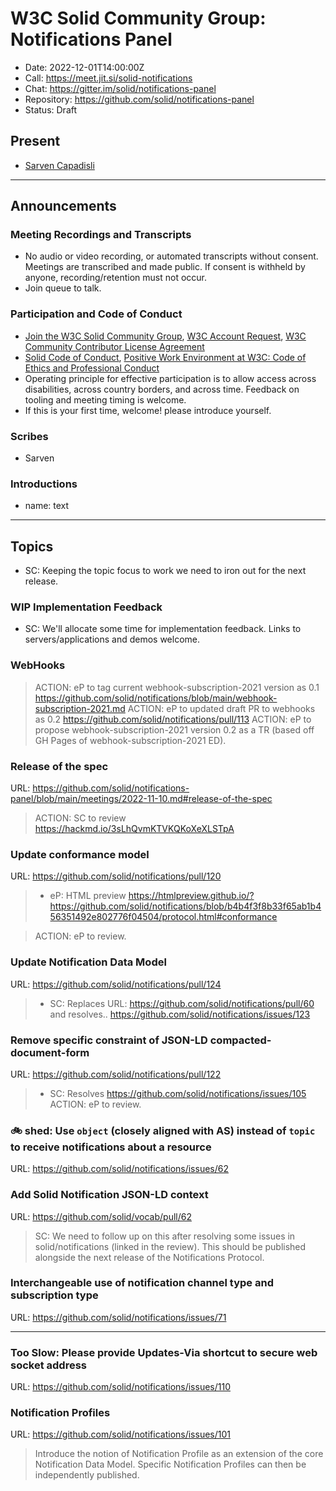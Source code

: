 # W3C Solid Community Group: Notifications Panel

* Date: 2022-12-01T14:00:00Z
* Call: https://meet.jit.si/solid-notifications
* Chat: https://gitter.im/solid/notifications-panel
* Repository: https://github.com/solid/notifications-panel
* Status: Draft


## Present
* [Sarven Capadisli](https://csarven.ca/#i)

---

## Announcements

### Meeting Recordings and Transcripts
* No audio or video recording, or automated transcripts without consent. Meetings are transcribed and made public. If consent is withheld by anyone, recording/retention must not occur.
* Join queue to talk.


### Participation and Code of Conduct
* [Join the W3C Solid Community Group](https://www.w3.org/community/solid/join), [W3C Account Request](http://www.w3.org/accounts/request), [W3C Community Contributor License Agreement](https://www.w3.org/community/about/agreements/cla/)
* [Solid Code of Conduct](https://github.com/solid/process/blob/main/code-of-conduct.md), [Positive Work Environment at W3C: Code of Ethics and Professional Conduct](https://www.w3.org/Consortium/cepc/)
* Operating principle for effective participation is to allow access across disabilities, across country borders, and across time. Feedback on tooling and meeting timing is welcome.
* If this is your first time, welcome! please introduce yourself.


### Scribes
* Sarven


### Introductions

* name: text

---

## Topics

* SC: Keeping the topic focus to work we need to iron out for the next release.

### WIP Implementation Feedback
* SC: We'll allocate some time for implementation feedback. Links to servers/applications and demos welcome.


### WebHooks

>ACTION: eP to tag current webhook-subscription-2021 version as 0.1 https://github.com/solid/notifications/blob/main/webhook-subscription-2021.md
>ACTION: eP to updated draft PR to webhooks as 0.2 https://github.com/solid/notifications/pull/113
>ACTION: eP to propose webhook-subscription-2021 version 0.2 as a TR (based off GH Pages of webhook-subscription-2021 ED).


### Release of the spec
URL: https://github.com/solid/notifications-panel/blob/main/meetings/2022-11-10.md#release-of-the-spec

>ACTION: SC to review https://hackmd.io/3sLhQvmKTVKQKoXeXLSTpA



### Update conformance model
URL: https://github.com/solid/notifications/pull/120

>* eP: HTML preview https://htmlpreview.github.io/?https://github.com/solid/notifications/blob/b4b4f3f8b33f65ab1b456351492e802776f04504/protocol.html#conformance

>ACTION: eP to review.


### Update Notification Data Model
URL: https://github.com/solid/notifications/pull/124

>* SC: Replaces URL: https://github.com/solid/notifications/pull/60 and resolves.. https://github.com/solid/notifications/issues/123


### Remove specific constraint of JSON-LD compacted-document-form
URL: https://github.com/solid/notifications/pull/122

>* SC: Resolves https://github.com/solid/notifications/issues/105
>ACTION: eP to review.


### :bike: shed: Use `object` (closely aligned with AS) instead of `topic` to receive notifications about a resource
URL: https://github.com/solid/notifications/issues/62




### Add Solid Notification JSON-LD context
URL: https://github.com/solid/vocab/pull/62

>SC: We need to follow up on this after resolving some issues in solid/notifications (linked in the review). This should be published alongside the next release of the Notifications Protocol.




### Interchangeable use of notification channel type and subscription type
URL: https://github.com/solid/notifications/issues/71



---

### Too Slow: Please provide Updates-Via shortcut to secure web socket address
URL: https://github.com/solid/notifications/issues/110


### Notification Profiles
URL: https://github.com/solid/notifications/issues/101

>Introduce the notion of Notification Profile as an extension of the core Notification Data Model.
>Specific Notification Profiles can then be independently published.
